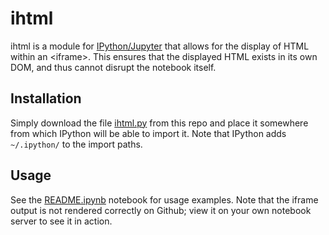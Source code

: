 # ihtml

ihtml is a module for [IPython/Jupyter](https://ipython.org/) that allows for the display of HTML within an &lt;iframe&gt;.  This ensures that the displayed HTML exists in its own DOM, and thus cannot disrupt the notebook itself.

## Installation

Simply download the file [ihtml.py](https://raw.githubusercontent.com/thedataincubator/ihtml/master/ihtml.py) from this repo and place it somewhere from which IPython will be able to import it.  Note that IPython adds `~/.ipython/` to the import paths.

## Usage

See the [README.ipynb](https://github.com/thedataincubator/ihtml/blob/master/README.ipynb) notebook for usage examples.  Note that the iframe output is not rendered correctly on Github; view it on your own notebook server to see it in action.
